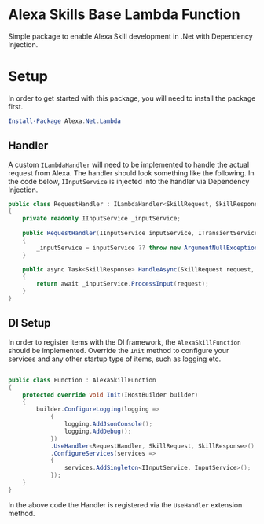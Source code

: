 # Alexa Skills Base Lambda Function

Simple package to enable Alexa Skill development in .Net with Dependency Injection.

# Setup

In order to get started with this package, you will need to install the package first.

```powershell
Install-Package Alexa.Net.Lambda
```

## Handler

A custom `ILambdaHandler` will need to be implemented to handle the actual request from Alexa. The handler should look something like the following. In the code below, `IInputService` is injected into the handler via Dependency Injection.

```c#
public class RequestHandler : ILambdaHandler<SkillRequest, SkillResponse>
{
    private readonly IInputService _inputService;
 
    public RequestHandler(IInputService inputService, ITransientService transientService, IScopedService scopedService)
    {
        _inputService = inputService ?? throw new ArgumentNullException(nameof(inputService));
    }

    public async Task<SkillResponse> HandleAsync(SkillRequest request, ILambdaContext context)
    {
        return await _inputService.ProcessInput(request);
    }
}
```

## DI Setup

In order to register items with the DI framework, the `AlexaSkillFunction` should be implemented. Override the `Init` method to configure your services and any other startup type of items, such as logging etc.

```c#

public class Function : AlexaSkillFunction
{
    protected override void Init(IHostBuilder builder)
    {
        builder.ConfigureLogging(logging =>
            {
                logging.AddJsonConsole();
                logging.AddDebug();
            })
            .UseHandler<RequestHandler, SkillRequest, SkillResponse>()
            .ConfigureServices(services =>
            {
                services.AddSingleton<IInputService, InputService>();
            });
    }
}

```

In the above code the Handler is registered via the `UseHandler` extension method.